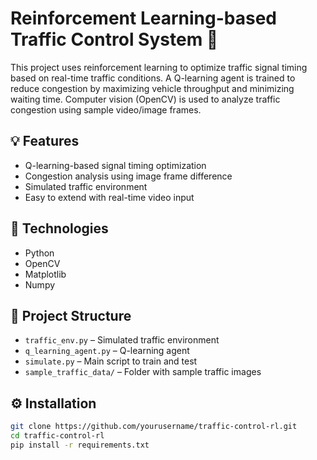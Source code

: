 
# Reinforcement Learning-based Traffic Control System 🚦

This project uses reinforcement learning to optimize traffic signal timing based on real-time traffic conditions. A Q-learning agent is trained to reduce congestion by maximizing vehicle throughput and minimizing waiting time. Computer vision (OpenCV) is used to analyze traffic congestion using sample video/image frames.

## 💡 Features

- Q-learning-based signal timing optimization
- Congestion analysis using image frame difference
- Simulated traffic environment
- Easy to extend with real-time video input

## 🧠 Technologies

- Python
- OpenCV
- Matplotlib
- Numpy

## 📁 Project Structure

- `traffic_env.py` – Simulated traffic environment
- `q_learning_agent.py` – Q-learning agent
- `simulate.py` – Main script to train and test
- `sample_traffic_data/` – Folder with sample traffic images

## ⚙️ Installation

```bash
git clone https://github.com/yourusername/traffic-control-rl.git
cd traffic-control-rl
pip install -r requirements.txt
